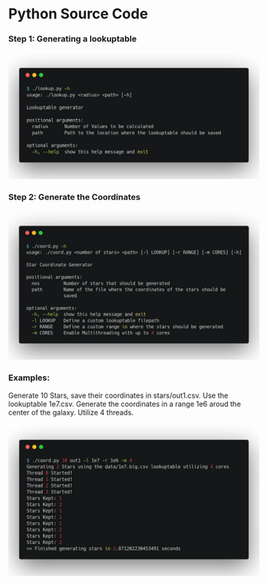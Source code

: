 # Python Source Code

### Step 1: Generating a lookuptable

![insert image](imgs/lookup.png)

### Step 2: Generate the Coordinates

![insert image](imgs/coord.png)

### Examples:

Generate 10 Stars, save their coordinates in stars/out1.csv. Use the lookuptable
1e7.csv. Generate the coordinates in a range 1e6 aroud the center of the galaxy.
Utilize 4 threads. 

![insert image](imgs/example.png)

